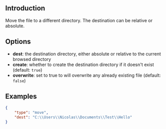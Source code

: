 ## Introduction

Move the file to a different directory. The destination can be relative or absolute.


## Options

* **dest**: the destination directory, either absolute or relative to the current browsed directory
* **create**: whether to create the destination directory if it doesn't exist (default: `true`)
* **overwrite**: set to true to will overwrite any already existing file (default: `false`)


## Examples

```json
{
    "type": "move",
    "dest": "C:\\Users\\Nicolas\\Documents\\Test\\Hello"
}
```
